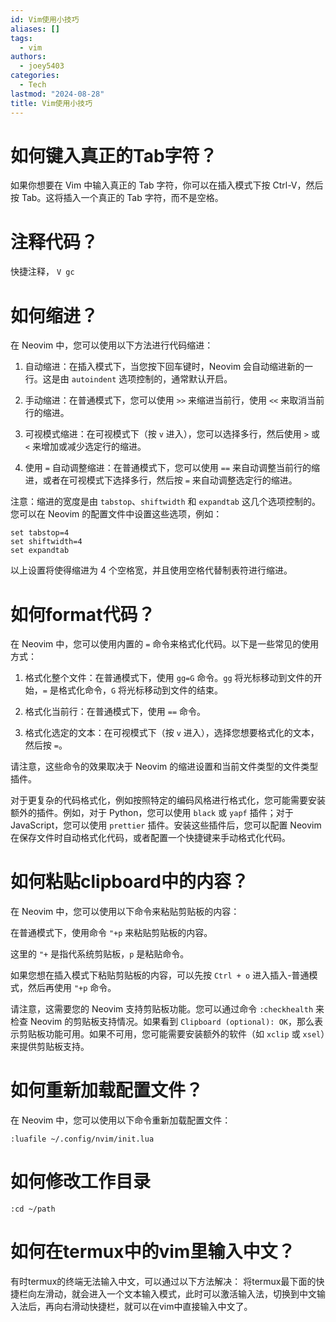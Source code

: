 ```yaml
---
id: Vim使用小技巧
aliases: []
tags:
  - vim
authors:
  - joey5403
categories:
  - Tech
lastmod: "2024-08-28"
title: Vim使用小技巧
---
```


# 如何键入真正的Tab字符？
如果你想要在 Vim 中输入真正的 Tab 字符，你可以在插入模式下按 Ctrl-V，然后按 Tab。这将插入一个真正的 Tab 字符，而不是空格。

# 注释代码？
快捷注释， `V gc`

# 如何缩进？
在 Neovim 中，您可以使用以下方法进行代码缩进：

1. 自动缩进：在插入模式下，当您按下回车键时，Neovim 会自动缩进新的一行。这是由 `autoindent` 选项控制的，通常默认开启。

2. 手动缩进：在普通模式下，您可以使用 `>>` 来缩进当前行，使用 `<<` 来取消当前行的缩进。

3. 可视模式缩进：在可视模式下（按 `v` 进入），您可以选择多行，然后使用 `>` 或 `<` 来增加或减少选定行的缩进。

4. 使用 `=` 自动调整缩进：在普通模式下，您可以使用 `==` 来自动调整当前行的缩进，或者在可视模式下选择多行，然后按 `=` 来自动调整选定行的缩进。

注意：缩进的宽度是由 `tabstop`、`shiftwidth` 和 `expandtab` 这几个选项控制的。您可以在 Neovim 的配置文件中设置这些选项，例如：

```vim
set tabstop=4
set shiftwidth=4
set expandtab
```

以上设置将使得缩进为 4 个空格宽，并且使用空格代替制表符进行缩进。

# 如何format代码？
在 Neovim 中，您可以使用内置的 `=` 命令来格式化代码。以下是一些常见的使用方式：

1. 格式化整个文件：在普通模式下，使用 `gg=G` 命令。`gg` 将光标移动到文件的开始，`=` 是格式化命令，`G` 将光标移动到文件的结束。

2. 格式化当前行：在普通模式下，使用 `==` 命令。

3. 格式化选定的文本：在可视模式下（按 `v` 进入），选择您想要格式化的文本，然后按 `=`。

请注意，这些命令的效果取决于 Neovim 的缩进设置和当前文件类型的文件类型插件。

对于更复杂的代码格式化，例如按照特定的编码风格进行格式化，您可能需要安装额外的插件。例如，对于 Python，您可以使用 `black` 或 `yapf` 插件；对于 JavaScript，您可以使用 `prettier` 插件。安装这些插件后，您可以配置 Neovim 在保存文件时自动格式化代码，或者配置一个快捷键来手动格式化代码。



# 如何粘贴clipboard中的内容？
在 Neovim 中，您可以使用以下命令来粘贴剪贴板的内容：

在普通模式下，使用命令 `"+p` 来粘贴剪贴板的内容。

这里的 `"+` 是指代系统剪贴板，`p` 是粘贴命令。

如果您想在插入模式下粘贴剪贴板的内容，可以先按 `Ctrl + o` 进入插入-普通模式，然后再使用 `"+p` 命令。

请注意，这需要您的 Neovim 支持剪贴板功能。您可以通过命令 `:checkhealth` 来检查 Neovim 的剪贴板支持情况。如果看到 `Clipboard (optional): OK`，那么表示剪贴板功能可用。如果不可用，您可能需要安装额外的软件（如 `xclip` 或 `xsel`）来提供剪贴板支持。

# 如何重新加载配置文件？
在 Neovim 中，您可以使用以下命令重新加载配置文件：

```vim
:luafile ~/.config/nvim/init.lua
```

# 如何修改工作目录
```vim
:cd ~/path
```
# 如何在termux中的vim里输入中文？

有时termux的终端无法输入中文，可以通过以下方法解决：
将termux最下面的快捷栏向左滑动，就会进入一个文本输入模式，此时可以激活输入法，切换到中文输入法后，再向右滑动快捷栏，就可以在vim中直接输入中文了。

